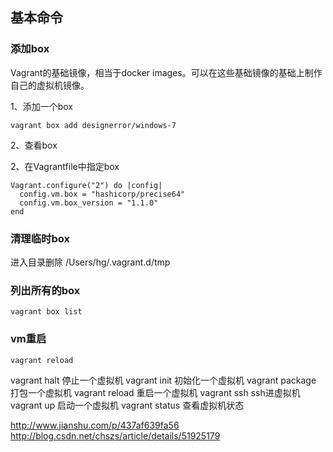 
## 基本命令

### 添加box

Vagrant的基础镜像，相当于docker images。可以在这些基础镜像的基础上制作自己的虚拟机镜像。

1、添加一个box

```
vagrant box add designerror/windows-7
```

2、查看box



2、在Vagrantfile中指定box

```
Vagrant.configure("2") do |config|
  config.vm.box = "hashicorp/precise64"
  config.vm.box_version = "1.1.0"
end
```

### 清理临时box
进入目录删除
/Users/hg/.vagrant.d/tmp

### 列出所有的box

```
vagrant box list
```


### vm重启

```
vagrant reload
```

vagrant halt 停止一个虚拟机
vagrant init 初始化一个虚拟机
vagrant package 打包一个虚拟机
vagrant reload 重启一个虚拟机
vagrant ssh ssh进虚拟机
vagrant up 启动一个虚拟机
vagrant status 查看虚拟机状态


http://www.jianshu.com/p/437af639fa56
http://blog.csdn.net/chszs/article/details/51925179